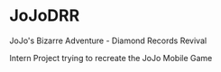 # JoJoDRR
JoJo's Bizarre Adventure - Diamond Records Revival

Intern Project trying to recreate the JoJo Mobile Game
